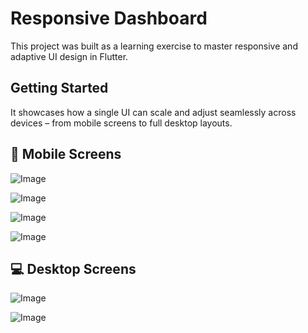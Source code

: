 # Responsive Dashboard

This project was built as a learning exercise to master responsive and adaptive UI design in Flutter.

## Getting Started

It showcases how a single UI can scale and adjust seamlessly across devices – from mobile screens to full desktop layouts.

## 📱 Mobile Screens

![Image](https://github.com/user-attachments/assets/8ea9512c-126c-4ec2-bf13-65f4881eab9e)

![Image](https://github.com/user-attachments/assets/d0731310-9ba6-4866-996c-fd40c51ea79e)

![Image](https://github.com/user-attachments/assets/0b5f44e6-2b50-4d81-8a09-9068eda6f37a)

![Image](https://github.com/user-attachments/assets/c18f3a0d-021f-428c-ac0f-41e33e10fef1)

## 💻 Desktop Screens

![Image](https://github.com/user-attachments/assets/49a33da9-ad0c-462a-ac5d-0293ef2ef24b)

![Image](https://github.com/user-attachments/assets/b529fe03-0581-4049-931b-b064655487a4)
